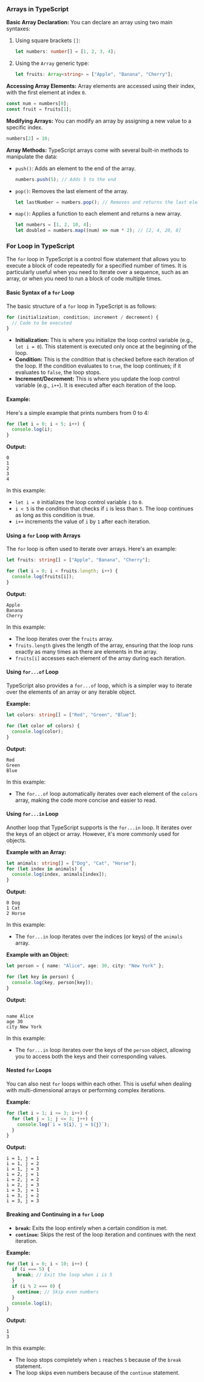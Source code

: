 ### **Arrays in TypeScript**

**Basic Array Declaration:** You can declare an array using two main syntaxes:

1.  Using square brackets `[]`:

    ```typescript
    let numbers: number[] = [1, 2, 3, 4];
    ```

2.  Using the `Array` generic type:

    ```typescript
    let fruits: Array<string> = ["Apple", "Banana", "Cherry"];
    ```

**Accessing Array Elements:** Array elements are accessed using their index, with the first element at index `0`.

```typescript
const num = numbers[0];
const fruit = fruits[1];
```

**Modifying Arrays:** You can modify an array by assigning a new value to a specific index.

```typescript
numbers[2] = 10;
```

**Array Methods:** TypeScript arrays come with several built-in methods to manipulate the data:

- `push()`: Adds an element to the end of the array.

  ```typescript
  numbers.push(5); // Adds 5 to the end
  ```

- `pop()`: Removes the last element of the array.

  ```typescript
  let lastNumber = numbers.pop(); // Removes and returns the last element
  ```

- `map()`: Applies a function to each element and returns a new array.
  ```typescript
  let numbers = [1, 2, 10, 4];
  let doubled = numbers.map((num) => num * 2); // [2, 4, 20, 8]
  ```

### **For Loop in TypeScript**

The `for` loop in TypeScript is a control flow statement that allows you to execute a block of code repeatedly for a specified number of times. It is particularly useful when you need to iterate over a sequence, such as an array, or when you need to run a block of code multiple times.

#### **Basic Syntax of a `for` Loop**

The basic structure of a `for` loop in TypeScript is as follows:

```typescript
for (initialization; condition; increment / decrement) {
  // Code to be executed
}
```

- **Initialization:** This is where you initialize the loop control variable (e.g., `let i = 0`). This statement is executed only once at the beginning of the loop.
- **Condition:** This is the condition that is checked before each iteration of the loop. If the condition evaluates to `true`, the loop continues; if it evaluates to `false`, the loop stops.
- **Increment/Decrement:** This is where you update the loop control variable (e.g., `i++`). It is executed after each iteration of the loop.

#### **Example:**

Here's a simple example that prints numbers from 0 to 4:

```typescript
for (let i = 0; i < 5; i++) {
  console.log(i);
}
```

**Output:**

```
0
1
2
3
4
```

In this example:

- `let i = 0` initializes the loop control variable `i` to `0`.
- `i < 5` is the condition that checks if `i` is less than `5`. The loop continues as long as this condition is true.
- `i++` increments the value of `i` by `1` after each iteration.

#### **Using a `for` Loop with Arrays**

The `for` loop is often used to iterate over arrays. Here's an example:

```typescript
let fruits: string[] = ["Apple", "Banana", "Cherry"];

for (let i = 0; i < fruits.length; i++) {
  console.log(fruits[i]);
}
```

**Output:**

```
Apple
Banana
Cherry

```

In this example:

- The loop iterates over the `fruits` array.
- `fruits.length` gives the length of the array, ensuring that the loop runs exactly as many times as there are elements in the array.
- `fruits[i]` accesses each element of the array during each iteration.

#### **Using `for...of` Loop**

TypeScript also provides a `for...of` loop, which is a simpler way to iterate over the elements of an array or any iterable object.

**Example:**

```typescript
let colors: string[] = ["Red", "Green", "Blue"];

for (let color of colors) {
  console.log(color);
}
```

**Output:**

```
Red
Green
Blue

```

In this example:

- The `for...of` loop automatically iterates over each element of the `colors` array, making the code more concise and easier to read.

#### **Using `for...in` Loop**

Another loop that TypeScript supports is the `for...in` loop. It iterates over the keys of an object or array. However, it's more commonly used for objects.

**Example with an Array:**

```typescript
let animals: string[] = ["Dog", "Cat", "Horse"];
for (let index in animals) {
  console.log(index, animals[index]);
}
```

**Output:**

```
0 Dog
1 Cat
2 Horse
```

In this example:

- The `for...in` loop iterates over the indices (or keys) of the `animals` array.

**Example with an Object:**

```typescript
let person = { name: "Alice", age: 30, city: "New York" };

for (let key in person) {
  console.log(key, person[key]);
}
```

**Output:**

```

name Alice
age 30
city New York

```

In this example:

- The `for...in` loop iterates over the keys of the `person` object, allowing you to access both the keys and their corresponding values.

#### **Nested `for` Loops**

You can also nest `for` loops within each other. This is useful when dealing with multi-dimensional arrays or performing complex iterations.

**Example:**

```typescript
for (let i = 1; i <= 3; i++) {
  for (let j = 1; j <= 3; j++) {
    console.log(`i = ${i}, j = ${j}`);
  }
}
```

**Output:**

```
i = 1, j = 1
i = 1, j = 2
i = 1, j = 3
i = 2, j = 1
i = 2, j = 2
i = 2, j = 3
i = 3, j = 1
i = 3, j = 2
i = 3, j = 3

```

#### **Breaking and Continuing in a `for` Loop**

- **`break`:** Exits the loop entirely when a certain condition is met.
- **`continue`:** Skips the rest of the loop iteration and continues with the next iteration.

**Example:**

```typescript
for (let i = 0; i < 10; i++) {
  if (i === 5) {
    break; // Exit the loop when i is 5
  }
  if (i % 2 === 0) {
    continue; // Skip even numbers
  }
  console.log(i);
}
```

**Output:**

```
1
3
```

In this example:

- The loop stops completely when `i` reaches `5` because of the `break` statement.
- The loop skips even numbers because of the `continue` statement.
